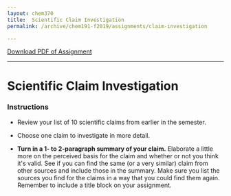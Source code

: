 ```yaml
---
layout: chem370
title:  Scientific Claim Investigation
permalink: /archive/chem191-f2019/assignments/claim-investigation

---
```


<a class="quicklink" href="https://github.com/alphonse/alphonse.github.io/raw/master/archive/chem191-f2019/pdf/claim-investigation.pdf">Download PDF of Assignment</a>   
____________________

# Scientific Claim Investigation

### Instructions

- Review your list of 10 scientific claims from earlier in the semester.

- Choose one claim to investigate in more detail.

- **Turn in a 1- to 2-paragraph summary of your claim.**  Elaborate a little more on the perceived basis for the claim and whether or not you think it's valid.  See if you can find the same (or a very similar) claim from other sources and include those in the summary.  Make sure you list the sources you find for the claims in a way that you could find them again.  Remember to include a title block on your assignment.
